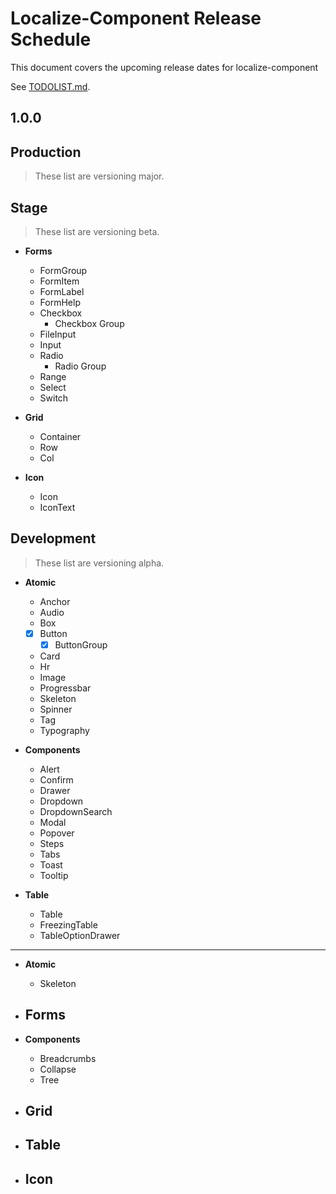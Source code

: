 # Localize-Component Release Schedule

This document covers the upcoming release dates for localize-component

See [TODOLIST.md](https://github.com/Seolhun/localize-components/blob/develop/TODOLIST.md).

## 1.0.0

## Production

> These list are versioning major.

## Stage

> These list are versioning beta.

- **Forms**
  - FormGroup
  - FormItem
  - FormLabel
  - FormHelp
  - Checkbox
    - Checkbox Group
  - FileInput
  - Input
  - Radio
    - Radio Group
  - Range
  - Select
  - Switch

- **Grid**
  - Container
  - Row
  - Col

- **Icon**
  - Icon
  - IconText

## Development

> These list are versioning alpha.

- **Atomic**
  - Anchor
  - Audio
  - Box
  - [x] Button
    - [x] ButtonGroup
  - Card
  - Hr
  - Image
  - Progressbar
  - Skeleton
  - Spinner
  - Tag
  - Typography

- **Components**
  - Alert
  - Confirm
  - Drawer
  - Dropdown
  - DropdownSearch
  - Modal
  - Popover
  - Steps
  - Tabs
  - Toast
  - Tooltip

- **Table**
  - Table
  - FreezingTable
  - TableOptionDrawer

---

- **Atomic**
  - Skeleton

- **Forms**
  - 

- **Components**
  - Breadcrumbs
  - Collapse
  - Tree

- **Grid**
  - 

- **Table**
  - 

- **Icon**
  - 
